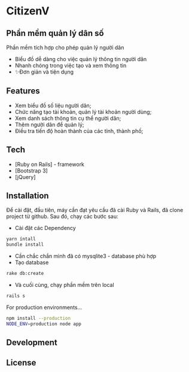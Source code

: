 # CitizenV
## Phần mềm quản lý dân số

Phần mềm tích hợp cho phép quản lý người dân
- Biểu đồ dễ dàng cho việc quản lý thông tin người dân
- Nhanh chóng trong việc tạo và xem thông tin
- ✨Đơn giản và tiện dụng

## Features

- Xem biểu đồ số liệu người dân;
- Chức năng tạo tài khoản, quản lý tài khoản người dùng;
- Xem danh sách thông tin cụ thể người dân;
- Thêm người dân để quản lý;
- Điều tra tiến độ hoàn thành của các tỉnh, thành phố;

## Tech

- [Ruby on Rails] - framework
- [Bootstrap 3]
- [jQuery]


## Installation

Để cài đặt, đầu tiên, máy cần đạt yêu cầu đã cài Ruby và Rails, đã clone project từ github.
Sau đó, chạy các bước sau:

- Cài đặt các Dependency
```sh
yarn íntall
bundle install
```

- Cần chắc chắn mình đã có mysqlite3 - database phù hợp
- Tạo database
```sh
rake db:create
```

- Và cuối cùng, chạy phần mềm trên local
```sh
rails s
```

For production environments...

```sh
npm install --production
NODE_ENV=production node app
```

## Development

## License
